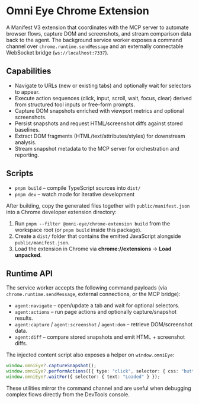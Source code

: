 # Omni Eye Chrome Extension

A Manifest V3 extension that coordinates with the MCP server to automate browser flows, capture DOM and screenshots, and stream comparison data back to the agent. The background service worker exposes a command channel over `chrome.runtime.sendMessage` and an externally connectable WebSocket bridge (`ws://localhost:7337`).

## Capabilities

- Navigate to URLs (new or existing tabs) and optionally wait for selectors to appear.
- Execute action sequences (click, input, scroll, wait, focus, clear) derived from structured tool inputs or free-form prompts.
- Capture DOM snapshots enriched with viewport metrics and optional screenshots.
- Persist snapshots and request HTML/screenshot diffs against stored baselines.
- Extract DOM fragments (HTML/text/attributes/styles) for downstream analysis.
- Stream snapshot metadata to the MCP server for orchestration and reporting.

## Scripts

- `pnpm build` – compile TypeScript sources into `dist/`
- `pnpm dev` – watch mode for iterative development

After building, copy the generated files together with `public/manifest.json` into a Chrome developer extension directory:

1. Run `pnpm --filter @omni-eye/chrome-extension build` from the workspace root (or `pnpm build` inside this package).
2. Create a `dist/` folder that contains the emitted JavaScript alongside `public/manifest.json`.
3. Load the extension in Chrome via **chrome://extensions** → **Load unpacked**.

## Runtime API

The service worker accepts the following command payloads (via `chrome.runtime.sendMessage`, external connections, or the MCP bridge):

- `agent:navigate` – open/update a tab and wait for optional selectors.
- `agent:actions` – run page actions and optionally capture/snapshot results.
- `agent:capture` / `agent:screenshot` / `agent:dom` – retrieve DOM/screenshot data.
- `agent:diff` – compare stored snapshots and emit HTML + screenshot diffs.

The injected content script also exposes a helper on `window.omniEye`:

```ts
window.omniEye?.captureSnapshot();
window.omniEye?.performActions([{ type: "click", selector: { css: "button.primary" } }]);
window.omniEye?.waitFor({ selector: { text: "Loaded" } });
```

These utilities mirror the command channel and are useful when debugging complex flows directly from the DevTools console.
